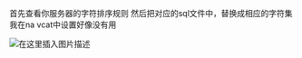 ﻿
首先查看你服务器的字符排序规则
然后把对应的sql文件中，替换成相应的字符集
我在na vcat中设置好像没有用

![在这里插入图片描述](http://img.yayi.site/csdn/20191116075739823.png-watermaskStyle)
